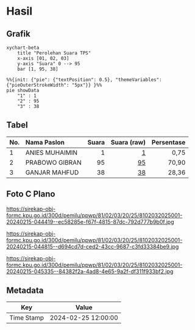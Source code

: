 # Hasil

## Grafik

```mermaid
xychart-beta
    title "Perolehan Suara TPS"
    x-axis [01, 02, 03]
    y-axis "Suara" 0 --> 95
    bar [1, 95, 38]
```

```mermaid
%%{init: {"pie": {"textPosition": 0.5}, "themeVariables": {"pieOuterStrokeWidth": "5px"}} }%%
pie showData
    "1" : 1
    "2" : 95
    "3" : 38
```

## Tabel

| No. | Nama Paslon    | Suara | Suara (raw) | Persentase |
|:--- |:-------------- | -----:| -----------:| ----------:|
| 1   | ANIES MUHAIMIN | 1     | [1][p-1]    | 0,75       |
| 2   | PRABOWO GIBRAN | 95    | [95][p-2]   | 70,90      |
| 3   | GANJAR MAHFUD  | 38    | [38][p-3]   | 28,36      |


[p-1]: https://github.com/gigit-pemilu/pemilu-2024-81-maluku/blob/main/pilpres/hitung-suara/sub/81-maluku/sub/02-maluku-tenggara/sub/03-kei-besar/sub/2025-harangur/sub/001-tps/sub/paslon-1.txt
[p-2]: https://github.com/gigit-pemilu/pemilu-2024-81-maluku/blob/main/pilpres/hitung-suara/sub/81-maluku/sub/02-maluku-tenggara/sub/03-kei-besar/sub/2025-harangur/sub/001-tps/sub/paslon-2.txt
[p-3]: https://github.com/gigit-pemilu/pemilu-2024-81-maluku/blob/main/pilpres/hitung-suara/sub/81-maluku/sub/02-maluku-tenggara/sub/03-kei-besar/sub/2025-harangur/sub/001-tps/sub/paslon-3.txt

## Foto C Plano

https://sirekap-obj-formc.kpu.go.id/300d/pemilu/ppwp/81/02/03/20/25/8102032025001-20240215-044419--ec58285e-f67f-4815-87dc-792d777b9b0f.jpg

https://sirekap-obj-formc.kpu.go.id/300d/pemilu/ppwp/81/02/03/20/25/8102032025001-20240215-044815--d694cd7d-ced2-43cc-9687-c3fd33384be9.jpg

https://sirekap-obj-formc.kpu.go.id/300d/pemilu/ppwp/81/02/03/20/25/8102032025001-20240215-045335--84382f2a-4ad8-4e65-9a2f-df311f933bf2.jpg


## Metadata

| Key        | Value               |
| ---------- | ------------------- |
| Time Stamp | 2024-02-25 12:00:00 |




